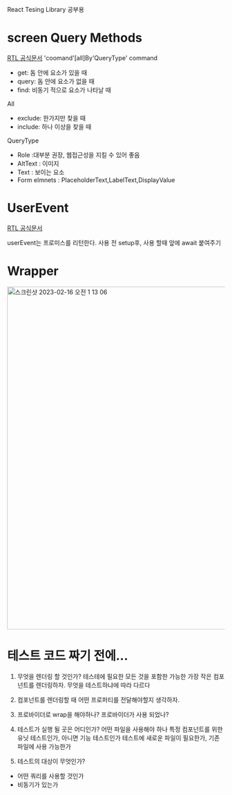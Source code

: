 React Tesing Library 공부용

# screen Query Methods

[RTL 공식문서](https://testing-library.com/docs/queries/about/)
'coomand'[all]By'QueryType'
command

- get: 돔 안에 요소가 있을 때
- query: 돔 안에 요소가 없을 때
- find: 비동기 적으로 요소가 나타날 때

All

- exclude: 한가지만 찾을 때
- include: 하나 이상을 찾을 때

QueryType

- Role :대부분 권장, 웹접근성을 지킬 수 있어 좋음
- AltText : 이미지
- Text : 보이는 요소
- Form elmnets : PlaceholderText,LabelText,DisplayValue

# UserEvent
[RTL 공식문서](https://testing-library.com/docs/user-event/intro)

userEvent는 프로미스를 리턴한다.
사용 전 setup후,
사용 할때 앞에 await 붙여주기

# Wrapper
<img width="792" alt="스크린샷 2023-02-16 오전 1 13 06" src="https://user-images.githubusercontent.com/104764474/219085757-384c2ae5-35da-44ed-8826-fbf2309b45ea.png">


# 테스트 코드 짜기 전에...

1. 무엇을 렌더링 할 것인가?
테스테에 필요한 모든 것을 포함한 가능한 가장 작은 컴포넌트를 렌더링하자.
무엇을 테스트하냐에 따라 다르다

2. 컴포넌트를 렌더링할 때 어떤 프로퍼티를 전달해야할지 생각하자.

3. 프로바이더로 wrap을 해야하나?
프로바이더가 사용 되었나?

4. 테스트가 실행 될 곳은 어디인가?
어떤 파일을 사용해야 하나
특정 컴포넌트를 위한 유닛 테스트인가, 아니면 기능 테스트인가
테스트에 새로운 파일이 필요한가, 기존 파일에 사용 가능한가

5. 테스트의 대상이 무엇인가?
- 어떤 쿼리를 사용할 것인가
- 비동기가 있는가
